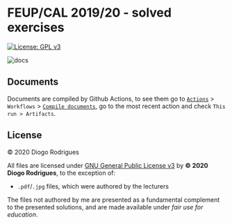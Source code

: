 # FEUP/CAL 2019/20 - solved exercises

[![License: GPL v3](https://img.shields.io/badge/License-GPLv3-blue.svg)](https://www.gnu.org/licenses/gpl-3.0)

![docs](https://github.com/dmfrodrigues/feup-cal-ex/workflows/docs/badge.svg)

## Documents

Documents are compiled by Github Actions, to see them go to [`Actions`](https://github.com/dmfrodrigues/feup-tcom-ex/actions) > `Workflows` > [`Compile documents`](https://github.com/dmfrodrigues/feup-tcom-ex/actions?query=workflow%3A%22Compile+documents%22), go to the most recent action and check `This run > Artifacts`.

## License

© 2020 Diogo Rodrigues

All files are licensed under [GNU General Public License v3](LICENSE) by **© 2020 Diogo Rodrigues**, to the exception of:
- `.pdf`/`.jpg` files, which were authored by the lecturers

The files not authored by me are presented as a fundamental complement to the presented solutions, and are made available under *fair use for education*.
